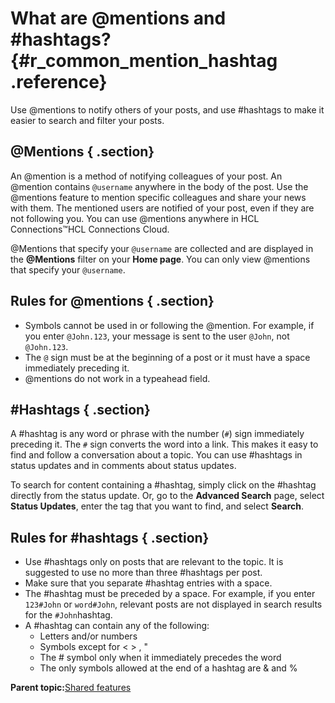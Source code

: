 # What are @mentions and \#hashtags? {#r_common_mention_hashtag .reference}

Use @mentions to notify others of your posts, and use \#hashtags to make it easier to search and filter your posts.

## @Mentions { .section}

An @mention is a method of notifying colleagues of your post. An @mention contains `@username` anywhere in the body of the post. Use the @mentions feature to mention specific colleagues and share your news with them. The mentioned users are notified of your post, even if they are not following you. You can use @mentions anywhere in HCL Connections™HCL Connections Cloud.

@Mentions that specify your `@username` are collected and are displayed in the **@Mentions** filter on your **Home page**. You can only view @mentions that specify your `@username`.

## Rules for @mentions { .section}

-   Symbols cannot be used in or following the @mention. For example, if you enter `@John.123`, your message is sent to the user `@John`, not `@John.123`.
-   The `@` sign must be at the beginning of a post or it must have a space immediately preceding it.
-   @mentions do not work in a typeahead field.

## \#Hashtags { .section}

A \#hashtag is any word or phrase with the number \(`#`\) sign immediately preceding it. The `#` sign converts the word into a link. This makes it easy to find and follow a conversation about a topic. You can use \#hashtags in status updates and in comments about status updates.

To search for content containing a \#hashtag, simply click on the \#hashtag directly from the status update. Or, go to the **Advanced Search** page, select **Status Updates**, enter the tag that you want to find, and select **Search**.

## Rules for \#hashtags { .section}

-   Use \#hashtags only on posts that are relevant to the topic. It is suggested to use no more than three \#hashtags per post.
-   Make sure that you separate \#hashtag entries with a space.
-   The \#hashtag must be preceded by a space. For example, if you enter `123#John` or `word#John`, relevant posts are not displayed in search results for the `#John`hashtag.
-   A \#hashtag can contain any of the following:
    -   Letters and/or numbers
    -   Symbols except for < \> , "
    -   The \# symbol only when it immediately precedes the word
    -   The only symbols allowed at the end of a hashtag are & and %

**Parent topic:**[Shared features](../eucommon/c_eucommon_shared_components.md)


